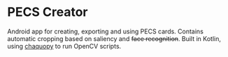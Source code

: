 # PECS Creator
Android app for creating, exporting and using PECS cards. Contains automatic cropping based on saliency and ~~face recognition~~. Built in Kotlin, using [chaquopy](https://chaquo.com/chaquopy/) to run OpenCV scripts.
